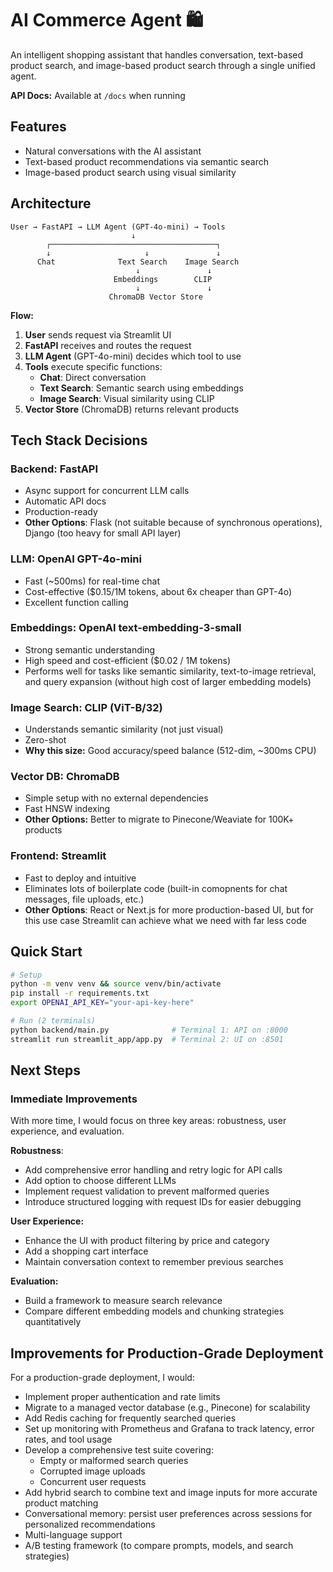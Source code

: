 # AI Commerce Agent 🛍️

An intelligent shopping assistant that handles conversation, text-based product search, and image-based product search through a single unified agent.

**API Docs:** Available at `/docs` when running

## Features

- Natural conversations with the AI assistant
- Text-based product recommendations via semantic search
- Image-based product search using visual similarity

## Architecture

```
User → FastAPI → LLM Agent (GPT-4o-mini) → Tools
                           ↓
        ┌─────────────────────────────────────┐
        ↓                     ↓               ↓
      Chat              Text Search    Image Search
                            ↓               ↓
                       Embeddings        CLIP
                            ↓               ↓
                      ChromaDB Vector Store
```

**Flow:**
1. **User** sends request via Streamlit UI
2. **FastAPI** receives and routes the request  
3. **LLM Agent** (GPT-4o-mini) decides which tool to use
4. **Tools** execute specific functions:
   - **Chat**: Direct conversation 
   - **Text Search**: Semantic search using embeddings
   - **Image Search**: Visual similarity using CLIP
5. **Vector Store** (ChromaDB) returns relevant products

## Tech Stack Decisions

### Backend: FastAPI
- Async support for concurrent LLM calls
- Automatic API docs
- Production-ready
- **Other Options**: Flask (not suitable because of synchronous operations), Django (too heavy for small API layer)

### LLM: OpenAI GPT-4o-mini
- Fast (~500ms) for real-time chat
- Cost-effective ($0.15/1M tokens, about 6x cheaper than GPT-4o)
- Excellent function calling

### Embeddings: OpenAI text-embedding-3-small
- Strong semantic understanding
- High speed and cost-efficient ($0.02 / 1M tokens)
- Performs well for tasks like semantic similarity, text-to-image retrieval, and query expansion (without high cost of larger embedding models)

### Image Search: CLIP (ViT-B/32)
- Understands semantic similarity (not just visual)
- Zero-shot
- **Why this size:** Good accuracy/speed balance (512-dim, ~300ms CPU)

### Vector DB: ChromaDB
- Simple setup with no external dependencies
- Fast HNSW indexing
- **Other Options:** Better to migrate to Pinecone/Weaviate for 100K+ products

### Frontend: Streamlit
- Fast to deploy and intuitive 
- Eliminates lots of boilerplate code (built-in comopnents for chat messages, file uploads, etc.)
- **Other Options**: React or Next.js for more production-based UI, but for this use case Streamlit can achieve what we need with far less code

## Quick Start
```bash
# Setup
python -m venv venv && source venv/bin/activate
pip install -r requirements.txt
export OPENAI_API_KEY="your-api-key-here"

# Run (2 terminals)
python backend/main.py              # Terminal 1: API on :8000
streamlit run streamlit_app/app.py  # Terminal 2: UI on :8501
```

## Next Steps
### Immediate Improvements
With more time, I would focus on three key areas: robustness, user experience, and evaluation.

**Robustness**: 
- Add comprehensive error handling and retry logic for API calls
- Add option to choose different LLMs
- Implement request validation to prevent malformed queries
- Introduce structured logging with request IDs for easier debugging

**User Experience:**
- Enhance the UI with product filtering by price and category
- Add a shopping cart interface
- Maintain conversation context to remember previous searches

**Evaluation:**
- Build a framework to measure search relevance
- Compare different embedding models and chunking strategies quantitatively

## Improvements for Production-Grade Deployment 
For a production-grade deployment, I would:
- Implement proper authentication and rate limits
- Migrate to a managed vector database (e.g., Pinecone) for scalability
- Add Redis caching for frequently searched queries
- Set up monitoring with Prometheus and Grafana to track latency, error rates, and tool usage
- Develop a comprehensive test suite covering:
  - Empty or malformed search queries
  - Corrupted image uploads
  - Concurrent user requests
- Add hybrid search to combine text and image inputs for more accurate product matching
- Conversational memory: persist user preferences across sessions for personalized recommendations
- Multi-language support 
- A/B testing framework (to compare prompts, models, and search strategies)